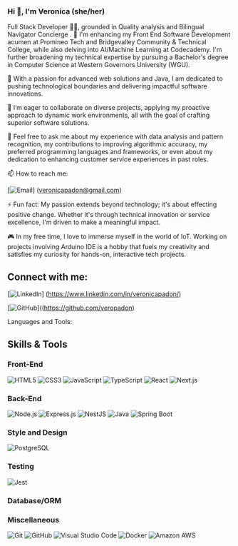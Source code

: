 ### Hi 👋, I'm Veronica (she/her)

Full Stack Developer 👩‍💻, grounded in Quality analysis and Bilingual Navigator Concierge . 🔭 I'm enhancing my Front End Software Development acumen at Promineo Tech and Bridgevalley Community & Technical College, while also delving into AI/Machine Learning at Codecademy. I'm further broadening my technical expertise by pursuing a Bachelor's degree in Computer Science at Western Governors University (WGU).

🌱 With a passion for advanced web solutions and Java, I am dedicated to pushing technological boundaries and delivering impactful software innovations.

👯 I’m eager to collaborate on diverse projects, applying my proactive approach to dynamic work environments, all with the goal of crafting superior software solutions.

💬 Feel free to ask me about my experience with data analysis and pattern recognition, my contributions to improving algorithmic accuracy, my preferred programming languages and frameworks, or even about my dedication to enhancing customer service experiences in past roles.

📫 How to reach me: 

[![Email](https://img.shields.io/badge/Email-D14836?style=for-the-badge&logo=gmail&logoColor=white)]  (veronicapadon@gmail.com)




 ⚡ Fun fact: My passion extends beyond technology; it's about effecting positive change. Whether it's through technical innovation or service excellence, I'm driven to make a meaningful impact.
 

🎮 In my free time, I love to immerse myself in the world of IoT. Working on projects involving Arduino IDE is a hobby that fuels my creativity and satisfies my curiosity for hands-on, interactive tech projects.


## Connect with me:

[![LinkedIn](https://img.shields.io/badge/LinkedIn-0077B5?style=for-the-badge&logo=linkedin&logoColor=white)]  (https://www.linkedin.com/in/veronicapadon/) 

[![GitHub](https://img.shields.io/badge/GitHub-100000?style=for-the-badge&logo=github&logoColor=white)]((https://github.com/veropadon) 



Languages and Tools:

## Skills & Tools

### Front-End
![HTML5](https://img.shields.io/badge/HTML5-E34F26?style=flat&logo=html5&logoColor=white)
![CSS3](https://img.shields.io/badge/CSS3-1572B6?style=flat&logo=css3&logoColor=white)
![JavaScript](https://img.shields.io/badge/JavaScript-F7DF1E?style=flat&logo=javascript&logoColor=black)
![TypeScript](https://img.shields.io/badge/TypeScript-007ACC?style=flat&logo=typescript&logoColor=white)
![React](https://img.shields.io/badge/React-20232A?style=flat&logo=react&logoColor=61DAFB)
![Next.js](https://img.shields.io/badge/Next.js-000000?style=flat&logo=next.js&logoColor=white)


### Back-End
![Node.js](https://img.shields.io/badge/Node.js-339933?style=flat&logo=nodedotjs&logoColor=white)
![Express.js](https://img.shields.io/badge/Express.js-404D59?style=flat)
![NestJS](https://img.shields.io/badge/NestJS-E0234E?style=flat&logo=nestjs&logoColor=white)
![Java](https://img.shields.io/badge/Java-007396?style=flat&logo=java&logoColor=white)
![Spring Boot](https://img.shields.io/badge/Spring_Boot-6DB33F?style=flat&logo=spring-boot&logoColor=white)

### Style and Design
![PostgreSQL](https://img.shields.io/badge/PostgreSQL-316192?style=flat&logo=postgresql&logoColor=white)


### Testing
![Jest](https://img.shields.io/badge/Jest-C21325?style=flat&logo=jest&logoColor=white)


### Database/ORM



### Miscellaneous
![Git](https://img.shields.io/badge/Git-F05032?style=flat&logo=git&logoColor=white)
![GitHub](https://img.shields.io/badge/GitHub-100000?style=flat&logo=github&logoColor=white)
![Visual Studio Code](https://img.shields.io/badge/Visual_Studio_Code-007ACC?style=flat&logo=visual-studio-code&logoColor=white)
![Docker](https://img.shields.io/badge/Docker-2496ED?style=flat&logo=docker&logoColor=white)
![Amazon AWS](https://img.shields.io/badge/Amazon_AWS-232F3E?style=flat&logo=amazon-aws&logoColor=white)




